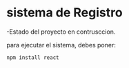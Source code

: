 <h1> sistema de Registro</h1>

-Estado del proyecto en contrusccion.


para ejecutar el sistema, debes poner:

``` npm install react ```

